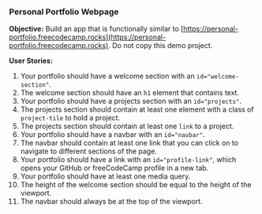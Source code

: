 ### Personal Portfolio Webpage

**Objective:** Build an app that is functionally similar to [https://personal-portfolio.freecodecamp.rocks](https://personal-portfolio.freecodecamp.rocks). Do not copy this demo project.

**User Stories:**

1. Your portfolio should have a welcome section with an `id="welcome-section"`.
1. The welcome section should have an `h1` element that contains text.
1. Your portfolio should have a projects section with an `id="projects"`.
1. The projects section should contain at least one element with a class of `project-tile` to hold a project.
1. The projects section should contain at least one `link` to a project.
1. Your portfolio should have a navbar with an `id="navbar"`.
1. The navbar should contain at least one link that you can click on to navigate to different sections of the page.
1. Your portfolio should have a link with an `id="profile-link"`, which opens your GitHub or freeCodeCamp profile in a new tab.
1. Your portfolio should have at least one media query.
1. The height of the welcome section should be equal to the height of the viewport.
1. The navbar should always be at the top of the viewport.

